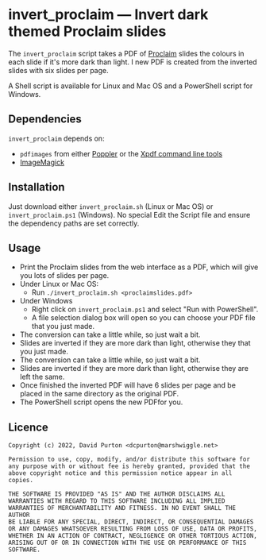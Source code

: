 # invert_proclaim — Invert dark themed Proclaim slides

The `invert_proclaim` script takes a PDF of
[Proclaim](https://faithlife.com/products/proclaim) slides the colours in each
slide if it's more dark than light. I new PDF is created from the inverted
slides with six slides per page.

A Shell script is available for Linux and Mac OS and a PowerShell script for
Windows.

## Dependencies

`invert_proclaim` depends on:

- `pdfimages` from either [Poppler](https://poppler.freedesktop.org/) or the
  [Xpdf command line tools](https://www.xpdfreader.com/)
- [ImageMagick](https://imagemagick.org/)

## Installation

Just download either `invert_proclaim.sh` (Linux or Mac OS) or
`invert_proclaim.ps1` (Windows). No special Edit the Script file and ensure
the dependency paths are set correctly.

## Usage

- Print the Proclaim slides from the web interface as a PDF, which will
  give you lots of slides per page.
- Under Linux or Mac OS:
    - Run `./invert_proclaim.sh <proclaimslides.pdf>`
- Under Windows
    - Right click on `invert_proclaim.ps1` and select "Run with PowerShell".
    - A file selection dialog box will open so you can choose your PDF file
      that you just made.
- The conversion can take a little while, so just wait a bit.
- Slides are inverted if they are more dark than light, otherwise they
  that you just made.
- The conversion can take a little while, so just wait a bit.
- Slides are inverted if they are more dark than light, otherwise they
  are left the same.
- Once finished the inverted PDF will have 6 slides per page and be
  placed in the same directory as the original PDF.
- The PowerShell script opens the new PDFfor you.

## Licence

```
Copyright (c) 2022, David Purton <dcpurton@marshwiggle.net>
 
Permission to use, copy, modify, and/or distribute this software for  
any purpose with or without fee is hereby granted, provided that the  
above copyright notice and this permission notice appear in all copies.  
 
THE SOFTWARE IS PROVIDED "AS IS" AND THE AUTHOR DISCLAIMS ALL  
WARRANTIES WITH REGARD TO THIS SOFTWARE INCLUDING ALL IMPLIED  
WARRANTIES OF MERCHANTABILITY AND FITNESS. IN NO EVENT SHALL THE AUTHOR  
BE LIABLE FOR ANY SPECIAL, DIRECT, INDIRECT, OR CONSEQUENTIAL DAMAGES  
OR ANY DAMAGES WHATSOEVER RESULTING FROM LOSS OF USE, DATA OR PROFITS,  
WHETHER IN AN ACTION OF CONTRACT, NEGLIGENCE OR OTHER TORTIOUS ACTION,  
ARISING OUT OF OR IN CONNECTION WITH THE USE OR PERFORMANCE OF THIS  
SOFTWARE.  
```

